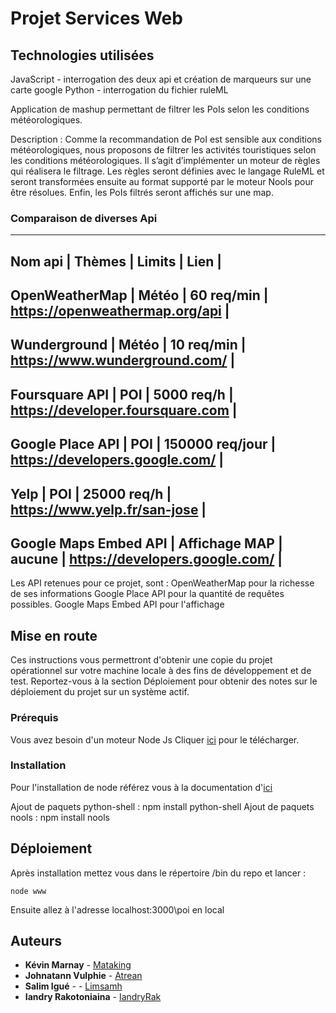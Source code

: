 # Projet Services Web

## Technologies utilisées
JavaScript - interrogation des deux api et création de marqueurs sur une carte google
Python - interrogation du fichier ruleML

Application de mashup permettant de filtrer les PoIs selon les conditions météorologiques.

Description : Comme la recommandation de PoI est sensible aux
conditions météorologiques, nous proposons de filtrer les activités
touristiques selon les conditions météorologiques. Il s’agit
d’implémenter un moteur de règles qui réalisera le filtrage. Les règles
seront définies avec le langage RuleML et seront transformées
ensuite au format supporté par le moteur Nools pour être résolues.
Enfin, les PoIs filtrés seront affichés sur une map.


### Comparaison de diverses Api
-----------------------------------------------------------------------------------------------
Nom api               |    Thèmes      |    Limits         |   Lien                           |
-----------------------------------------------------------------------------------------------
OpenWeatherMap        |    Météo       |   60 req/min      | https://openweathermap.org/api   |
-----------------------------------------------------------------------------------------------
Wunderground          |    Météo       |   10 req/min      | https://www.wunderground.com/    |
-----------------------------------------------------------------------------------------------
Foursquare API        |    POI         |    5000 req/h     | https://developer.foursquare.com |
-----------------------------------------------------------------------------------------------
Google Place API      |    POI         | 150000 req/jour   | https://developers.google.com/   |
-----------------------------------------------------------------------------------------------
Yelp                  |    POI         |   25000 req/h     | https://www.yelp.fr/san-jose     |
-----------------------------------------------------------------------------------------------
Google Maps Embed API | Affichage MAP  |    aucune         | https://developers.google.com/   |
-----------------------------------------------------------------------------------------------

Les API retenues pour ce projet, sont :
OpenWeatherMap pour la richesse de ses informations
Google Place API pour la quantité de requêtes possibles.
Google Maps Embed API pour l'affichage

## Mise en route

Ces instructions vous permettront d'obtenir une copie du projet opérationnel sur votre 
machine locale à des fins de développement et de test. Reportez-vous à la section Déploiement pour 
obtenir des notes sur le déploiement du projet sur un système actif.

### Prérequis

Vous avez besoin d'un moteur Node Js Cliquer [ici](https://nodejs.org/en/download/) pour le télécharger.

### Installation

Pour l'installation de node référez vous à la documentation d'[ici](https://nodejs.org/en/download/package-manager/)

Ajout de paquets python-shell : npm install python-shell
Ajout de paquets nools : npm install nools

## Déploiement

Après installation mettez vous dans le répertoire /bin du repo  et lancer : 

```
node www
```

Ensuite allez à l'adresse localhost:3000\poi en local


## Auteurs

* **Kévin Marnay**  - [Mataking](https://github.com/Mataking)
* **Johnatann Vulphie**  - [Atrean](https://github.com/Atrean)
* **Salim Igué** -  - [Limsamh](https://github.com/limsamh)
* **Iandry Rakotoniaina** - [IandryRak](https://github.com/IandryRak)
